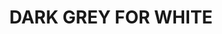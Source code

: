 ---
title: "DARK GREY FOR WHITE "
price: "500" 
desc: "Filteri 35mL"
img_path: "/assets/img/A.MIG-1502.jpg"
brand: AMMO
available: true
special_offer: false
new: false
soon: false
cat: "Weathering"
subcat: "wet-filteri"
subsubcat: "wet-filteri"
sifra: "A.MIG-1502"
---